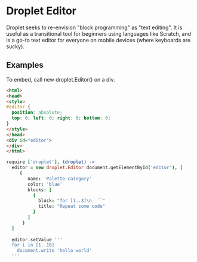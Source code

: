 Droplet Editor
=================

Droplet seeks to re-envision "block programming" as "text editing". It is useful as a transitional tool for beginners using languages like Scratch, and is a go-to text editor for everyone on mobile devices (where keyboards are sucky).

Examples
--------
To embed, call new droplet.Editor() on a div.

```html
<html>
<head>
<style>
#editor {
  position: absolute;
  top: 0; left: 0; right: 0; bottom: 0;
}
</style>
</head>
<div id="editor">
</div>
</html>
```

```coffeescript
require ['droplet'], (droplet) ->
  editor = new droplet.Editor document.getElementById('editor'), [
     {
        name: 'Palette category'
        color: 'blue'
        blocks: [
          {
            block: "for [1..3]\n  ``"
            title: "Repeat some code"
          }
        ]
      }
  ]
  
  editor.setValue '''
  for i in [1..10]
    document.write 'hello world'
  '''
```
